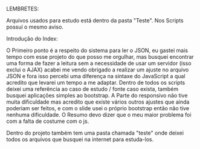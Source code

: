 LEMBRETES:

Arquivos usados para estudo está dentro da pasta "Teste".
Nos Scripts possuí o mesmo aviso.

Introdução do Index:

O Primeiro ponto é a respeito do sistema para ler o JSON, eu gastei mais tempo com esse projeto do que posso me orgulhar, mas busquei encontrar uma forma de fazer a leitura sem a necessidade de usar um servidor (isso exclui o AJAX) acabei me vendo obrigado a realizar um ajuste no arquivo JSON e fora isso percebi uma diferença na sintaxe do JavaScript a qual acredito que levarei um tempo a me adaptar. Dentro de todos os scripts deixei uma referência ao caso de estudo / fonte caso exista, também busquei aplicações simples ao bootstrap.
A Parte do responsivo não tive muita dificuldade mas acredito que existe vários outros ajustes que ainda poderiam ser feitos, e com o slide usei o próprio bootstrap então não tive nenhuma dificuldade.
O Resumo devo dizer que o meu maior problema foi com a falta de costume com o js.

Dentro do projeto também tem uma pasta chamada "teste" onde deixei todos os arquivos que busquei na internet para estuda-los. 
